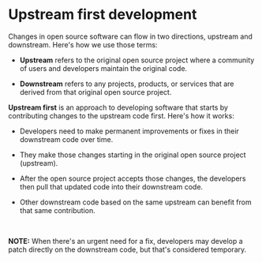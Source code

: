<!-- #region -->
# Upstream first development

Changes in open source software can flow in two directions, upstream and downstream. Here's how we use those terms:

- **Upstream** refers to the original open source project where a community of users and developers maintain the original code.

- **Downstream** refers to any projects, products, or services that are derived from that original open source project.

**Upstream first** is an approach to developing software that starts by contributing changes to the upstream code first. Here's how it works:

- Developers need to make permanent improvements or fixes in their downstream code over time.

- They make those changes starting in the original open source project (upstream).

- After the open source project accepts those changes, the developers then pull that updated code into their downstream code.

- Other downstream code based on the same upstream can benefit from that same contribution.

<br/>

**NOTE:** When there's an urgent need for a fix, developers may develop a patch directly on the downstream code, but that's considered temporary.

<br/>

<!-- #endregion -->
